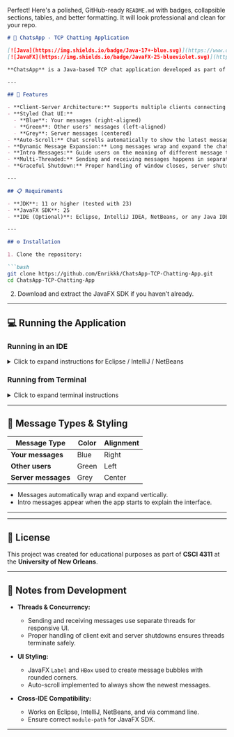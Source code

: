 Perfect! Here's a polished, GitHub-ready `README.md` with badges, collapsible sections, tables, and better formatting. It will look professional and clean for your repo.

````markdown
# 🎨 ChatsApp - TCP Chatting Application

[![Java](https://img.shields.io/badge/Java-17+-blue.svg)](https://www.oracle.com/java/technologies/javase-downloads.html)
[![JavaFX](https://img.shields.io/badge/JavaFX-25-blueviolet.svg)](https://openjfx.io/)

**ChatsApp** is a Java-based TCP chat application developed as part of the **CSCI 4311 course** at the **University of New Orleans**. It allows multiple users to communicate over a network in real-time using a modern **JavaFX GUI**.

---

## 🚀 Features

- **Client-Server Architecture:** Supports multiple clients connecting to a central server.
- **Styled Chat UI:**  
  - **Blue**: Your messages (right-aligned)  
  - **Green**: Other users' messages (left-aligned)  
  - **Grey**: Server messages (centered)
- **Auto-Scroll:** Chat scrolls automatically to show the latest messages.
- **Dynamic Message Expansion:** Long messages wrap and expand the chat area without overlapping.
- **Intro Messages:** Guide users on the meaning of different message types.
- **Multi-Threaded:** Sending and receiving messages happens in separate threads, preventing UI freezes.
- **Graceful Shutdown:** Proper handling of window closes, server shutdowns, and client exits.

---

## 📋 Requirements

- **JDK**: 11 or higher (tested with 23)  
- **JavaFX SDK**: 25  
- **IDE (Optional)**: Eclipse, IntelliJ IDEA, NetBeans, or any Java IDE supporting JavaFX  

---

## ⚙️ Installation

1. Clone the repository:

```bash
git clone https://github.com/Enrikkk/ChatsApp-TCP-Chatting-App.git
cd ChatsApp-TCP-Chatting-App
````

2. Download and extract the JavaFX SDK if you haven’t already.

---

## 💻 Running the Application

### Running in an IDE

<details>
<summary>Click to expand instructions for Eclipse / IntelliJ / NetBeans</summary>

1. Import the project into your IDE.
2. Set `application.Menu` as the **main class**.
3. Configure the **VM arguments** to include JavaFX:

```text
--module-path /path/to/javafx-sdk-25/lib --add-modules javafx.controls,javafx.fxml
```

4. Run the project. The chat UI should appear.

</details>

### Running from Terminal

<details>
<summary>Click to expand terminal instructions</summary>

1. Compile all Java files:

```bash
javac -d out --module-path /path/to/javafx-sdk-25/lib --add-modules javafx.controls,javafx.fxml $(find . -name "*.java")
```

2. Run the application:

```bash
java --module-path /path/to/javafx-sdk-25/lib --add-modules javafx.controls,javafx.fxml -cp out application.Menu
```

</details>

---

## 💬 Message Types & Styling

| Message Type        | Color | Alignment |
| ------------------- | ----- | --------- |
| **Your messages**   | Blue  | Right     |
| **Other users**     | Green | Left      |
| **Server messages** | Grey  | Center    |

* Messages automatically wrap and expand vertically.
* Intro messages appear when the app starts to explain the interface.

---


---

## 📜 License

This project was created for educational purposes as part of **CSCI 4311** at the **University of New Orleans**.

---

## 📝 Notes from Development

* **Threads & Concurrency:**

  * Sending and receiving messages use separate threads for responsive UI.
  * Proper handling of client exit and server shutdowns ensures threads terminate safely.

* **UI Styling:**

  * JavaFX `Label` and `HBox` used to create message bubbles with rounded corners.
  * Auto-scroll implemented to always show the newest messages.

* **Cross-IDE Compatibility:**

  * Works on Eclipse, IntelliJ, NetBeans, and via command line.
  * Ensure correct `module-path` for JavaFX SDK.

---

